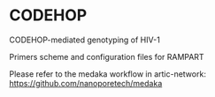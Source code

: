 # CODEHOP
CODEHOP-mediated genotyping of HIV-1

Primers scheme and configuration files for RAMPART

Please refer to the medaka workflow in artic-network:
https://github.com/nanoporetech/medaka
